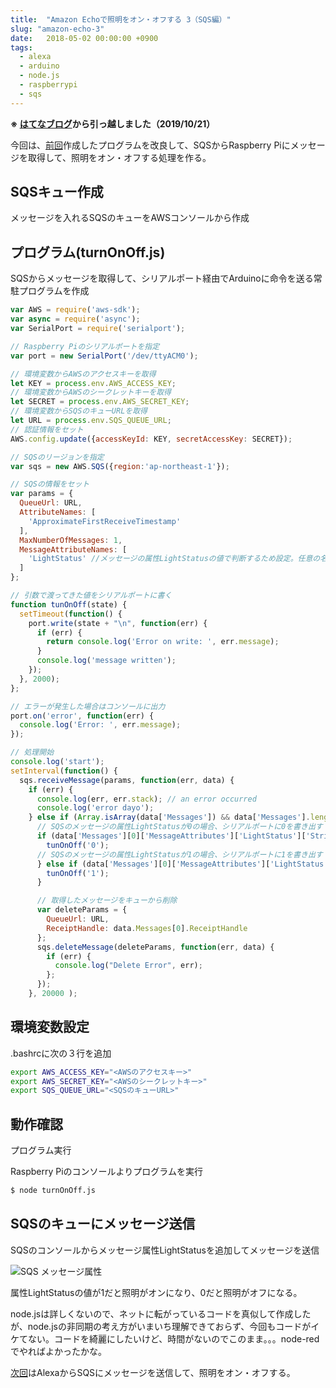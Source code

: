 ```yaml
---
title:  "Amazon Echoで照明をオン・オフする 3（SQS編）"
slug: "amazon-echo-3"
date:   2018-05-02 00:00:00 +0900
tags: 
  - alexa
  - arduino
  - node.js
  - raspberrypi
  - sqs
---
```

**※ [はてなブログ](https://tatata.hatenablog.jp/entry/2018/05/02/163904)から引っ越しました（2019/10/21）**

今回は、[前回](/2018/04/29/amazon-echo-2)作成したプログラムを改良して、SQSからRaspberry Piにメッセージを取得して、照明をオン・オフする処理を作る。

## SQSキュー作成

メッセージを入れるSQSのキューをAWSコンソールから作成

## プログラム(turnOnOff.js)

SQSからメッセージを取得して、シリアルポート経由でArduinoに命令を送る常駐プログラムを作成

```javascript
var AWS = require('aws-sdk');
var async = require('async');
var SerialPort = require('serialport');

// Raspberry Piのシリアルポートを指定
var port = new SerialPort('/dev/ttyACM0');

// 環境変数からAWSのアクセスキーを取得
let KEY = process.env.AWS_ACCESS_KEY;
// 環境変数からAWSのシークレットキーを取得
let SECRET = process.env.AWS_SECRET_KEY;
// 環境変数からSQSのキューURLを取得
let URL = process.env.SQS_QUEUE_URL;
// 認証情報をセット
AWS.config.update({accessKeyId: KEY, secretAccessKey: SECRET});

// SQSのリージョンを指定
var sqs = new AWS.SQS({region:'ap-northeast-1'});

// SQSの情報をセット
var params = {
  QueueUrl: URL,
  AttributeNames: [
    'ApproximateFirstReceiveTimestamp'
  ],
  MaxNumberOfMessages: 1,
  MessageAttributeNames: [
    'LightStatus' //メッセージの属性LightStatusの値で判断するため設定。任意の名前でOK
  ]
};

// 引数で渡ってきた値をシリアルポートに書く
function tunOnOff(state) {
  setTimeout(function() {
    port.write(state + "\n", function(err) {
      if (err) {
        return console.log('Error on write: ', err.message);
      }
      console.log('message written');
    });
  }, 2000);
};

// エラーが発生した場合はコンソールに出力
port.on('error', function(err) {
  console.log('Error: ', err.message);
});

// 処理開始
console.log('start');
setInterval(function() {
  sqs.receiveMessage(params, function(err, data) {
    if (err) {
      console.log(err, err.stack); // an error occurred
      console.log('error dayo');
    } else if (Array.isArray(data['Messages']) && data['Messages'].length > 0) {
      // SQSのメッセージの属性LightStatusが0の場合、シリアルポートに0を書き出す
      if (data['Messages'][0]['MessageAttributes']['LightStatus']['StringValue'] == '0') {
        tunOnOff('0');
      // SQSのメッセージの属性LightStatusが1の場合、シリアルポートに1を書き出す
      } else if (data['Messages'][0]['MessageAttributes']['LightStatus']['StringValue'] == '1') {
        tunOnOff('1');
      }

      // 取得したメッセージをキューから削除
      var deleteParams = {
        QueueUrl: URL,
        ReceiptHandle: data.Messages[0].ReceiptHandle
      };
      sqs.deleteMessage(deleteParams, function(err, data) {
        if (err) {
          console.log("Delete Error", err);
        };
      });
    }, 20000 );
```

## 環境変数設定

.bashrcに次の３行を追加

```bash
export AWS_ACCESS_KEY="<AWSのアクセスキー>"
export AWS_SECRET_KEY="<AWSのシークレットキー>"
export SQS_QUEUE_URL="<SQSのキューURL>"
```

## 動作確認
プログラム実行

Raspberry Piのコンソールよりプログラムを実行

```bash
$ node turnOnOff.js
```

## SQSのキューにメッセージ送信

SQSのコンソールからメッセージ属性LightStatusを追加してメッセージを送信

![SQS メッセージ属性](/img/20180502/01.png)

属性LightStatusの値が1だと照明がオンになり、0だと照明がオフになる。

node.jsは詳しくないので、ネットに転がっているコードを真似して作成したが、node.jsの非同期の考え方がいまいち理解できておらず、今回もコードがイケてない。コードを綺麗にしたいけど、時間がないのでこのまま。。。node-redでやればよかったかな。

[次回](/2018/05/06/amazon-echo-4)はAlexaからSQSにメッセージを送信して、照明をオン・オフする。

